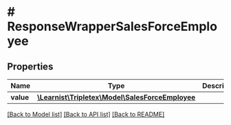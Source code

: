 # # ResponseWrapperSalesForceEmployee

## Properties

Name | Type | Description | Notes
------------ | ------------- | ------------- | -------------
**value** | [**\Learnist\Tripletex\Model\SalesForceEmployee**](SalesForceEmployee.md) |  | [optional]

[[Back to Model list]](../../README.md#models) [[Back to API list]](../../README.md#endpoints) [[Back to README]](../../README.md)

